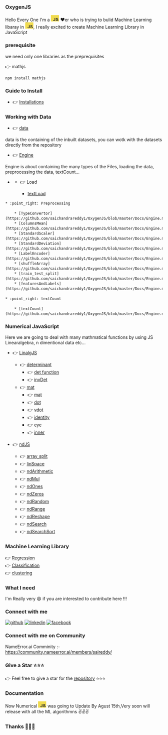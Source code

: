 ### OxygenJS

Hello Every One I'm a <img src="https://raw.githubusercontent.com/github/explore/80688e429a7d4ef2fca1e82350fe8e3517d3494d/topics/javascript/javascript.png" width="26" height="20"> :heart:er who is trying to bulid Machine Learning libaray in <img src="https://raw.githubusercontent.com/github/explore/80688e429a7d4ef2fca1e82350fe8e3517d3494d/topics/javascript/javascript.png" width="26" height="20">, I really excited to create Machine Learning Library in JavaScript

### prerequisite

we need only one libraries as the preprequisites 

:point_right: mathjs   

    npm install mathjs
    

### Guide to Install

* :point_right: [Installations](https://github.com/saichandrareddy1/OxygenJS/blob/master/Docs/Installation.md)                 


### Working with Data

* :point_right: [data](https://github.com/saichandrareddy1/OxygenJS/blob/master/Docs/Data.md)          

data is the containing of the inbuilt datasets, you can wotk with the datasets directly from the repository

* :point_right: [Engine](https://github.com/saichandrareddy1/OxygenJS/blob/master/Docs/Engine.md)                

Engine is about containing the many types of the Files, loading the data, preprocessing the data, textCount...

*    * :point_right: Load   

        * [textLoad](https://github.com/saichandrareddy1/OxygenJS/blob/master/Docs/Engine.md#load)

    * :point_right: Preprocessing  

        * [TypeConvertor](https://github.com/saichandrareddy1/OxygenJS/blob/master/Docs/Engine.md#typeconvertor)
        * [ColumnsMean](https://github.com/saichandrareddy1/OxygenJS/blob/master/Docs/Engine.md#columnsmean)
        * [StandardScaler](https://github.com/saichandrareddy1/OxygenJS/blob/master/Docs/Engine.md#standardscaler)
        * [StandardDeviation](https://github.com/saichandrareddy1/OxygenJS/blob/master/Docs/Engine.md#standarddeviation)
        * [LabelEncoder](https://github.com/saichandrareddy1/OxygenJS/blob/master/Docs/Engine.md#labelencoder)
        * [shuffleArray](https://github.com/saichandrareddy1/OxygenJS/blob/master/Docs/Engine.md#shufflearray)
        * [train_test_split](https://github.com/saichandrareddy1/OxygenJS/blob/master/Docs/Engine.md#train_test_split)
        * [featuresAndLabels](https://github.com/saichandrareddy1/OxygenJS/blob/master/Docs/Engine.md#featuresandlabels) 
                                                    
    * :point_right: textCount       

        * [textCount](https://github.com/saichandrareddy1/OxygenJS/blob/master/Docs/Engine.md#textcount)    



### Numerical JavaScript

Here we are going to deal with many mathmatical functions by using JS Linearalgebra, n dimentional data etc... 

* :point_right: [LinalgJS](https://github.com/saichandrareddy1/OxygenJS/blob/master/Docs/LinalgJS.md)  

    * :point_right: [determinant](https://github.com/saichandrareddy1/OxygenJS/blob/master/Docs/LinalgJS.md#det)       
        * :point_right: [det function](https://github.com/saichandrareddy1/OxygenJS/blob/master/Docs/LinalgJS.md#det-function)
        * :point_right: [invDet](https://github.com/saichandrareddy1/OxygenJS/blob/master/Docs/LinalgJS.md#inverse-determinant)
    * :point_right: [mat](https://github.com/saichandrareddy1/OxygenJS/blob/master/Docs/LinalgJS.md#mat)      
         * :point_right: [mat](https://github.com/saichandrareddy1/OxygenJS/blob/master/Docs/LinalgJS.md#mat-1)
         * :point_right: [dot](https://github.com/saichandrareddy1/OxygenJS/blob/master/Docs/LinalgJS.md#dot)
         * :point_right: [vdot](https://github.com/saichandrareddy1/OxygenJS/blob/master/Docs/LinalgJS.md#vdot)
         * :point_right: [identity](https://github.com/saichandrareddy1/OxygenJS/blob/master/Docs/LinalgJS.md#vdot)
         * :point_right: [eye](https://github.com/saichandrareddy1/OxygenJS/blob/master/Docs/LinalgJS.md#eye)
         * :point_right: [inner](https://github.com/saichandrareddy1/OxygenJS/blob/master/Docs/LinalgJS.md#inner)

         
* :point_right: [ndJS](https://github.com/saichandrareddy1/OxygenJS/blob/master/Docs/ndJS.md)                    

    * :point_right: [array_split](https://github.com/saichandrareddy1/OxygenJS/blob/master/Docs/ndJS.md#array-split)                                                                
    * :point_right: [linSpace](https://github.com/saichandrareddy1/OxygenJS/blob/master/Docs/ndJS.md#linspace)                                                          
    * :point_right: [ndArithmetic](https://github.com/saichandrareddy1/OxygenJS/blob/master/Docs/ndJS.md#ndarithmetic)                                                                   
    * :point_right: [ndMul](https://github.com/saichandrareddy1/OxygenJS/blob/master/Docs/ndJS.md#ndmul)                                                                       
    * :point_right: [ndOnes](https://github.com/saichandrareddy1/OxygenJS/blob/master/Docs/ndJS.md#ndones)                                                            
    * :point_right: [ndZeros](https://github.com/saichandrareddy1/OxygenJS/blob/master/Docs/ndJS.md#ndzeros)                                                             
    * :point_right: [ndRandom](https://github.com/saichandrareddy1/OxygenJS/blob/master/Docs/ndJS.md#ndrandom)                                                    
    * :point_right: [ndRange](https://github.com/saichandrareddy1/OxygenJS/blob/master/Docs/ndJS.md#ndrange)                                                                      
    * :point_right: [ndReshape](https://github.com/saichandrareddy1/OxygenJS/blob/master/Docs/ndJS.md#ndreshape)                                                   
    * :point_right: [ndSearch](https://github.com/saichandrareddy1/OxygenJS/blob/master/Docs/ndJS.md#ndsearch)                                                                    
    * :point_right: [ndSearchSort](https://github.com/saichandrareddy1/OxygenJS/blob/master/Docs/ndJS.md#ndsearchsort) 

        
### Machine Learning Library

:point_right: [Regression](https://github.com/saichandrareddy1/OxygenJS/blob/master/Docs/Comming.md)           
:point_right: [Classification](https://github.com/saichandrareddy1/OxygenJS/blob/master/Docs/Comming.md)       
:point_right: [clustering](https://github.com/saichandrareddy1/OxygenJS/blob/master/Docs/Comming.md)           


### What I need

I'm Really very :smile: if you are interested to contribute here !!!

### Connect with me

[![github](https://cloud.githubusercontent.com/assets/17016297/18839843/0e06a67a-83d2-11e6-993a-b35a182500e0.png)][1]
[![linkedin](https://cloud.githubusercontent.com/assets/17016297/18839848/0fc7e74e-83d2-11e6-8c6a-277fc9d6e067.png)][3]
[![facebook](https://cloud.githubusercontent.com/assets/17016297/18839836/0a06deb4-83d2-11e6-8078-1d0974af0f63.png)][2]

[1]: https://github.com/saichandrareddy1
[2]: https://www.linkedin.com/in/sai-chandra-reddy-vuta-946b2b133/
[3]: https://www.facebook.com/saichandrareddy.vuta

### Connect with me on Community
NameError.ai Comminity :- https://community.nameerror.ai/members/saireddy/

### Give a Star :star::star::star:

:point_right: Feel free to give a star for the [repository](https://github.com/saichandrareddy1/OxygenJS) :star::star::star:

### Documentation

Now Numerical  <img src="https://raw.githubusercontent.com/github/explore/80688e429a7d4ef2fca1e82350fe8e3517d3494d/topics/javascript/javascript.png" width="26" height="20">  was going to Update By Agust 15th,Very soon will release with all the ML algorithmns :v::v::v:


### Thanks :pray::pray::pray:
